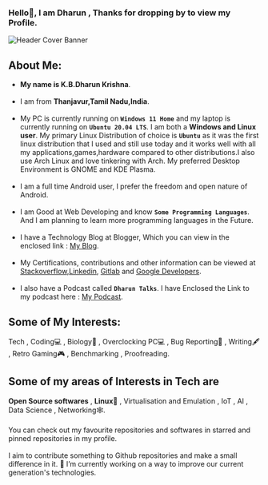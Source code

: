 ###  Hello👋, I am Dharun , Thanks for dropping by to view my Profile. <br>
<!--
**kbdharun/kbdharun** is a ✨ _special_ ✨ repository because its `README.md` (this file) appears on your GitHub profile.
Here are some ideas to get you started:

- 🔭 I’m currently working on ...
- 🌱 I’m currently learning ...
- 👯 I’m looking to collaborate on ...
- 🤔 I’m looking for help with ...
- 💬 Ask me about ...
- 📫 How to reach me: ...
- 😄 Pronouns: ...
- ⚡ Fun fact: ...
-->
![Header Cover Banner](https://user-images.githubusercontent.com/26346867/145350510-4162a799-4035-463f-b85c-bd368b0312fd.png)
<!-- Header Cover Banner Image created using Canva -->
<h2><b>About Me:</b></h2>
<ul>
  <li><b>My name is K.B.Dharun Krishna</b>. </li><br>

<li>I am from <b>Thanjavur,Tamil Nadu,India</b>.</li><br>

 <li>My PC is currently running on <b><code>Windows 11 Home</code></b> and my laptop is currently running on <b><code>Ubuntu 20.04 LTS</code></b>. I am both a <b>Windows and Linux user</b>. My primary Linux Distribution of choice is <b><code>Ubuntu</code></b> as it was the first linux distribution that I used and still use today and it works well with all my applications,games,hardware compared to other distributions.I also use Arch Linux and love tinkering with Arch. My preferred Desktop Environment is GNOME and KDE Plasma.</li><br>
   
 <li>I am a full time Android user, I prefer the freedom and open nature of Android.</li><br> 

<li>I am Good at Web Developing and know <b><code>Some Programming Languages</code></b>. And I am planning to learn more programming languages in the Future.</li><br>
  
<li>I have a Technology Blog at Blogger, Which you can view in the enclosed link :  <a href="https://kbdkblogs.blogspot.com">My Blog</a>.</li><br>
  
<li> My Certifications, contributions and other information can be viewed at <a href="https://stackoverflow.com/users/15733296/k-b-dharun-krishna">Stackoverflow</a>,<a href="https://www.linkedin.com/in/kbdk/">Linkedin</a>, <a href="https://gitlab.com/kbdharun">Gitlab</a> and <a href="https://g.dev/kbdharun">Google Developers</a>.</li><br>

<li>I also have a Podcast called <code><b>Dharun Talks</b></code>. I have Enclosed the Link to my podcast here : <a href="https://anchor.fm/kbdharun-krishna">My Podcast</a>.</li>
</ul>
<h2>Some of My Interests:</h2>
Tech , Coding💻 , Biology🦠 , Overclocking PC💻 , Bug Reporting🐛 , Writing🖋️ , Retro Gaming🎮 , Benchmarking , Proofreading.
<br>
<h2>Some of my areas of Interests in Tech are</h2>
<b>Open Source softwares</b> , <b>Linux🐧</b> , Virtualisation and Emulation , IoT , AI , Data Science , Networking🕸️. 
<br><br>
You can check out my favourite repositories and softwares in starred and pinned repositories in my profile.
<br> <br>
I aim to contribute something to Github repositories and make a small difference in it. 
🔭 I’m currently working on a way to improve our current generation's technologies.
